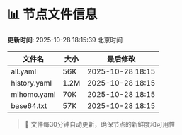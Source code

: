 # 📊 节点文件信息

**更新时间**: 2025-10-28 18:15:39 北京时间

| 文件名 | 大小 | 最后修改 |
|--------|------|----------|
| all.yaml | 56K | 2025-10-28 18:15 |
| history.yaml | 1.2M | 2025-10-28 18:15 |
| mihomo.yaml | 70K | 2025-10-28 18:15 |
| base64.txt | 57K | 2025-10-28 18:15 |

> 🔄 文件每30分钟自动更新，确保节点的新鲜度和可用性
